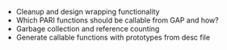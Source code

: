 * Cleanup and design wrapping functionality
* Which PARI functions should be callable from GAP and how?
* Garbage collection and reference counting
* Generate callable functions with prototypes from desc file

